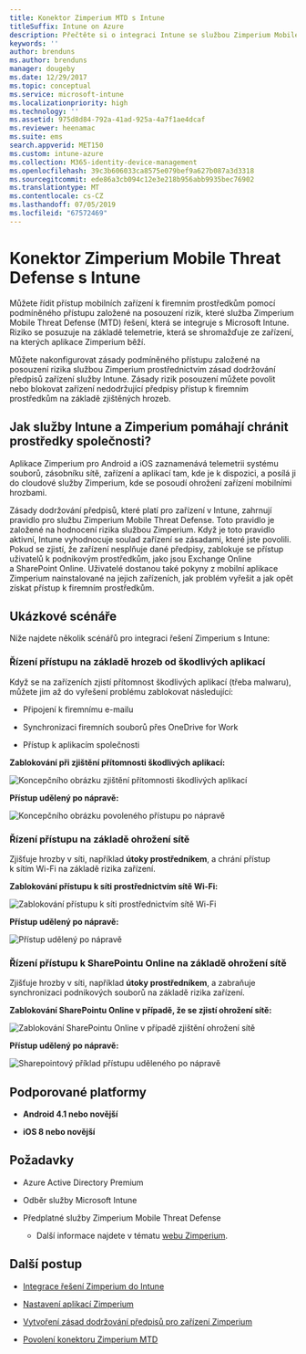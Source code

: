 ```yaml
---
title: Konektor Zimperium MTD s Intune
titleSuffix: Intune on Azure
description: Přečtěte si o integraci Intune se službou Zimperium Mobile Threat Defense za účelem regulace přístupu mobilních zařízení k firemním prostředkům.
keywords: ''
author: brenduns
ms.author: brenduns
manager: dougeby
ms.date: 12/29/2017
ms.topic: conceptual
ms.service: microsoft-intune
ms.localizationpriority: high
ms.technology: ''
ms.assetid: 975d8d84-792a-41ad-925a-4a7f1ae4dcaf
ms.reviewer: heenamac
ms.suite: ems
search.appverid: MET150
ms.custom: intune-azure
ms.collection: M365-identity-device-management
ms.openlocfilehash: 39c3b606033ca8575e079bef9a627b087a3d3318
ms.sourcegitcommit: ede86a3cb094c12e3e218b956abb9935bec76902
ms.translationtype: MT
ms.contentlocale: cs-CZ
ms.lasthandoff: 07/05/2019
ms.locfileid: "67572469"
---
```

# <a name="zimperium-mobile-threat-defense-connector-with-intune"></a>Konektor Zimperium Mobile Threat Defense s Intune

Můžete řídit přístup mobilních zařízení k firemním prostředkům pomocí podmíněného přístupu založené na posouzení rizik, které služba Zimperium Mobile Threat Defense (MTD) řešení, která se integruje s Microsoft Intune. Riziko se posuzuje na základě telemetrie, která se shromažďuje ze zařízení, na kterých aplikace Zimperium běží.

Můžete nakonfigurovat zásady podmíněného přístupu založené na posouzení rizika službou Zimperium prostřednictvím zásad dodržování předpisů zařízení služby Intune. Zásady rizik posouzení můžete povolit nebo blokovat zařízení nedodržující předpisy přístup k firemním prostředkům na základě zjištěných hrozeb.

## <a name="how-do-intune-and-zimperium-help-protect-your-company-resources"></a>Jak služby Intune a Zimperium pomáhají chránit prostředky společnosti?

Aplikace Zimperium pro Android a iOS zaznamenává telemetrii systému souborů, zásobníku sítě, zařízení a aplikací tam, kde je k dispozici, a posílá ji do cloudové služby Zimperium, kde se posoudí ohrožení zařízení mobilními hrozbami.

Zásady dodržování předpisů, které platí pro zařízení v Intune, zahrnují pravidlo pro službu Zimperium Mobile Threat Defense. Toto pravidlo je založené na hodnocení rizika službou Zimperium. Když je toto pravidlo aktivní, Intune vyhodnocuje soulad zařízení se zásadami, které jste povolili. Pokud se zjistí, že zařízení nesplňuje dané předpisy, zablokuje se přístup uživatelů k podnikovým prostředkům, jako jsou Exchange Online a SharePoint Online. Uživatelé dostanou také pokyny z mobilní aplikace Zimperium nainstalované na jejich zařízeních, jak problém vyřešit a jak opět získat přístup k firemním prostředkům.

## <a name="sample-scenarios"></a>Ukázkové scénáře

Níže najdete několik scénářů pro integraci řešení Zimperium s Intune:

### <a name="control-access-based-on-threats-from-malicious-apps"></a>Řízení přístupu na základě hrozeb od škodlivých aplikací

Když se na zařízeních zjistí přítomnost škodlivých aplikací (třeba malwaru), můžete jim až do vyřešení problému zablokovat následující:

- Připojení k firemnímu e-mailu

- Synchronizaci firemních souborů přes OneDrive for Work

- Přístup k aplikacím společnosti

**Zablokování při zjištění přítomnosti škodlivých aplikací:**

![Koncepčního obrázku zjištění přítomnosti škodlivých aplikací](./media/Maliciousapps_blocked_Zimperium.png)

**Přístup udělený po nápravě:**

![Koncepčního obrázku povoleného přístupu po nápravě](./media/maliciousapps_unblocked_Zimperium.png)

### <a name="control-access-based-on-threat-to-network"></a>Řízení přístupu na základě ohrožení sítě

Zjišťuje hrozby v síti, například **útoky prostředníkem**, a chrání přístup k sítím Wi-Fi na základě rizika zařízení.

**Zablokování přístupu k síti prostřednictvím sítě Wi-Fi:**

![Zablokování přístupu k síti prostřednictvím sítě Wi-Fi](./media/network_wifi_blocked_Zimperium.png)

**Přístup udělený po nápravě:**

![Přístup udělený po nápravě](./media/network_wifi_unblocked_Zimperium.png)

### <a name="control-access-to-sharepoint-online-based-on-threat-to-network"></a>Řízení přístupu k SharePointu Online na základě ohrožení sítě

Zjišťuje hrozby v síti, například **útoky prostředníkem**, a zabraňuje synchronizaci podnikových souborů na základě rizika zařízení.

**Zablokování SharePointu Online v případě, že se zjistí ohrožení sítě:**

![Zablokování SharePointu Online v případě zjištění ohrožení sítě](./media/network_spo_blocked_Zimperium.png)

**Přístup udělený po nápravě:**

![Sharepointový příklad přístupu uděleného po nápravě](./media/network_spo_unblocked_Zimperium.png)

## <a name="supported-platforms"></a>Podporované platformy

- **Android 4.1 nebo novější**

- **iOS 8 nebo novější**

## <a name="prerequisites"></a>Požadavky

- Azure Active Directory Premium

- Odběr služby Microsoft Intune

- Předplatné služby Zimperium Mobile Threat Defense

    - Další informace najdete v tématu [webu Zimperium](https://www.zimperium.com/zips-mobile-ips).

## <a name="next-steps"></a>Další postup

- [Integrace řešení Zimperium do Intune](zimperium-mtd-connector-integration.md)

- [Nastavení aplikací Zimperium](mtd-apps-ios-app-configuration-policy-add-assign.md)

- [Vytvoření zásad dodržování předpisů pro zařízení Zimperium](mtd-device-compliance-policy-create.md)

- [Povolení konektoru Zimperium MTD](mtd-connector-enable.md)
